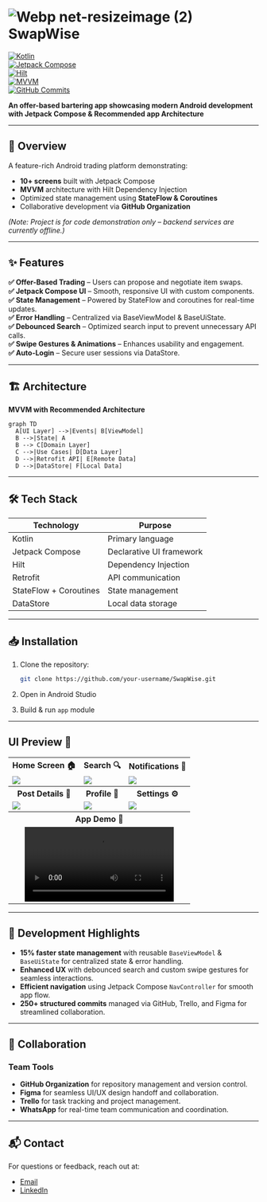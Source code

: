 # ![Webp net-resizeimage (2)](https://github.com/user-attachments/assets/7b5f22c9-1453-4883-b441-a8e2ef1fd178) SwapWise  

[![Kotlin](https://img.shields.io/badge/Kotlin-2.0.0-blue?logo=kotlin)](https://kotlinlang.org/)  
[![Jetpack Compose](https://img.shields.io/badge/Jetpack%20Compose-2.0.0-4285F4?logo=jetpack-compose)](https://developer.android.com/jetpack/compose)  
[![Hilt](https://img.shields.io/badge/Hilt-Dependency%20Injection-FF8C42?logo=hilt)](https://dagger.dev/hilt/)  
[![MVVM](https://img.shields.io/badge/Architecture-MVVM-6A1B9A)](https://developer.android.com/jetpack/guide)  
[![GitHub Commits](https://img.shields.io/badge/Commits-250%2B-brightgreen)](https://github.com/IugGraduation/Android/commits/main)  

**An offer-based bartering app showcasing modern Android development with Jetpack Compose & Recommended app Architecture**  

---

## 📌 Overview  
A feature-rich Android trading platform demonstrating:  
- **10+ screens** built with Jetpack Compose  
- **MVVM** architecture with Hilt Dependency Injection  
- Optimized state management using **StateFlow & Coroutines**  
- Collaborative development via **GitHub Organization**  

*(Note: Project is for code demonstration only – backend services are currently offline.)*

---

## ✨ Features  
**✅ Offer-Based Trading** – Users can propose and negotiate item swaps.  
**✅ Jetpack Compose UI** – Smooth, responsive UI with custom components.  
**✅ State Management** – Powered by StateFlow and coroutines for real-time updates.  
**✅ Error Handling** – Centralized via BaseViewModel & BaseUiState.  
**✅ Debounced Search** – Optimized search input to prevent unnecessary API calls.  
**✅ Swipe Gestures & Animations** – Enhances usability and engagement.  
**✅ Auto-Login** – Secure user sessions via DataStore.  

---

## 🏗 Architecture  
**MVVM with Recommended Architecture**  
```mermaid
graph TD
  A[UI Layer] -->|Events| B[ViewModel]
  B -->|State| A
  B --> C[Domain Layer]
  C -->|Use Cases| D[Data Layer]
  D -->|Retrofit API| E[Remote Data]
  D -->|DataStore| F[Local Data]
```

---

## 🛠 Tech Stack

| **Technology**         | **Purpose**                    |
|------------------------|--------------------------------|
| Kotlin                 | Primary language               |
| Jetpack Compose        | Declarative UI framework       |
| Hilt                   | Dependency Injection           |
| Retrofit               | API communication              |
| StateFlow + Coroutines | State management               |
| DataStore              | Local data storage             |

---

## 📥 Installation

1. Clone the repository:

   ```bash
   git clone https://github.com/your-username/SwapWise.git

2. Open in Android Studio

3. Build & run `app` module

---

## UI Preview 📸

<table>
  <tr>
    <th>Home Screen 🏠</th>
    <th>Search 🔍</th>
    <th>Notifications 🔔</th>
  </tr>
  <tr>
    <td valign="top"><img src="https://github.com/user-attachments/assets/b272f355-d3a8-461d-adc3-321d1de8d488" /></td>
    <td valign="top"><img src="https://github.com/user-attachments/assets/3c645f42-b7ee-4ba4-975d-476931721521" /></td>
    <td valign="top"><img src="https://github.com/user-attachments/assets/d796820e-0446-4954-8573-cac6b287e76b" /></td>
  </tr>
  <tr>
    <th>Post Details 📄</th>
    <th>Profile 👤</th>
    <th>Settings ⚙️</th>
  </tr>
  <tr>
    <td valign="top"><img src="https://github.com/user-attachments/assets/e6f7000c-fc85-42ae-a92e-24e72f878819" /></td>
    <td valign="top"><img src="https://github.com/user-attachments/assets/8f585ad9-81e6-43fa-a3a1-2a73e8b337d5" /></td>
    <td valign="top"><img src="https://github.com/user-attachments/assets/53c02ffc-32b0-4347-9980-948552d5e32c" /></td>
   </tr>
   <tr>
    <th colspan="3">App Demo 🎥</th>
   </tr>
   <tr>
    <td colspan="3" align="center">
      <video src="https://github.com/user-attachments/assets/ca80705d-34ea-4e67-95c4-582be9aff461" controls></video>
    </td>
   </tr>
</table>

---

## 🚀 Development Highlights  
- **15% faster state management** with reusable `BaseViewModel` & `BaseUiState` for centralized state & error handling.  
- **Enhanced UX** with debounced search and custom swipe gestures for seamless interactions.  
- **Efficient navigation** using Jetpack Compose `NavController` for smooth app flow.  
- **250+ structured commits** managed via GitHub, Trello, and Figma for streamlined collaboration.

---

## 🤝 Collaboration  
### Team Tools  
- **GitHub Organization** for repository management and version control.  
- **Figma** for seamless UI/UX design handoff and collaboration.  
- **Trello** for task tracking and project management.  
- **WhatsApp** for real-time team communication and coordination.

---

## 📬 Contact

For questions or feedback, reach out at:
- [Email](mailto:SameerMMurtaja@gmail.com "Email SameerMMurtaja@gmail.com")
- [LinkedIn](https://www.linkedin.com/in/sameer-murtaja/ "View Sameer's LinkedIn")
